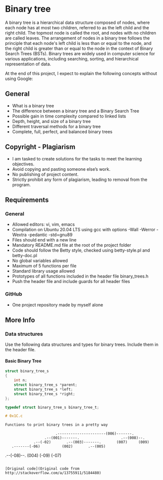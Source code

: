 # Binary tree

A binary tree is a hierarchical data structure composed of nodes, where each node has at most two children, referred to as the left child and the right child. The topmost node is called the root, and nodes with no children are called leaves. The arrangement of nodes in a binary tree follows the principle that each node's left child is less than or equal to the node, and the right child is greater than or equal to the node in the context of Binary Search Trees (BSTs). Binary trees are widely used in computer science for various applications, including searching, sorting, and hierarchical representation of data.

At the end of this project, I expect to explain the following concepts without using Google:

## General

- What is a binary tree
- The difference between a binary tree and a Binary Search Tree
- Possible gain in time complexity compared to linked lists
- Depth, height, and size of a binary tree
- Different traversal methods for a binary tree
- Complete, full, perfect, and balanced binary trees

## Copyright - Plagiarism

- I am tasked to create solutions for the tasks to meet the learning objectives.
- Avoid copying and pasting someone else’s work.
- No publishing of project content.
- Strictly prohibit any form of plagiarism, leading to removal from the program.

## Requirements

### General

- Allowed editors: vi, vim, emacs
- Compilation on Ubuntu 20.04 LTS using gcc with options -Wall -Werror -Wextra -pedantic -std=gnu89
- Files should end with a new line
- Mandatory README.md file at the root of the project folder
- Code should follow the Betty style, checked using betty-style.pl and betty-doc.pl
- No global variables allowed
- Maximum of 5 functions per file
- Standard library usage allowed
- Prototypes of all functions included in the header file binary_trees.h
- Push the header file and include guards for all header files

### GitHub

- One project repository made by myself alone

## More Info

### Data structures

Use the following data structures and types for binary trees. Include them in the header file.

#### Basic Binary Tree

```c
struct binary_tree_s
{
    int n;
    struct binary_tree_s *parent;
    struct binary_tree_s *left;
    struct binary_tree_s *right;
};

typedef struct binary_tree_s binary_tree_t;

# 0x1C.c

Functions to print binary trees in a pretty way

```
                           .----------------------(006)-------.
                      .--(001)-------.                   .--(008)--.
                 .--(-02)       .--(003)-------.       (007)     (009)
       .-------(-06)          (002)       .--(005)
  .--(-08)--.                           (004)
(-09)     (-07)
```

[Original code](Original code from http://stackoverflow.com/a/13755911/5184480)
